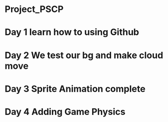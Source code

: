 # Project_PSCP
# Day 1 learn how to using Github
# Day 2 We test our bg and make cloud move
# Day 3 Sprite Animation complete
# Day 4 Adding Game Physics